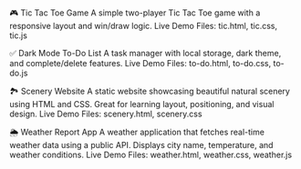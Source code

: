 🎮 Tic Tac Toe Game
A simple two-player Tic Tac Toe game with a responsive layout and win/draw logic.
Live Demo
Files: tic.html, tic.css, tic.js

✅ Dark Mode To-Do List
A task manager with local storage, dark theme, and complete/delete features.
Live Demo
Files: to-do.html, to-do.css, to-do.js

🏞️ Scenery Website
A static website showcasing beautiful natural scenery using HTML and CSS. Great for learning layout, positioning, and visual design.
Live Demo
Files: scenery.html, scenery.css

🌦️ Weather Report App
A weather application that fetches real-time weather data using a public API. Displays city name, temperature, and weather conditions.
Live Demo
Files: weather.html, weather.css, weather.js
